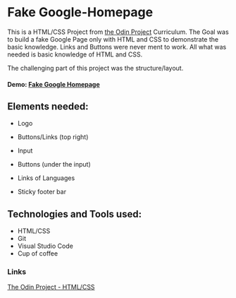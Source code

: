 # Fake Google-Homepage
This is a HTML/CSS Project from [the Odin Project](https://www.theodinproject.com) Curriculum.
The Goal was to build a fake Google Page only with HTML and CSS to demonstrate the basic knowledge. Links and Buttons were never ment to work.
All what was needed is basic knowledge of HTML and CSS.

The challenging part of this project was the structure/layout.

#### Demo: [Fake Google Homepage](https://h-ARTS.github.io/odinproject/google-homepage)


## Elements needed:
- Logo
- Buttons/Links (top right)
- Input
- Buttons (under the input)
- Links of Languages

- Sticky footer bar
## Technologies and Tools used:
- HTML/CSS
- Git
- Visual Studio Code
- Cup of coffee
### Links
[The Odin Project - HTML/CSS](https://www.theodinproject.com/courses/web-development-101/lessons/html-css?ref=lnav#)